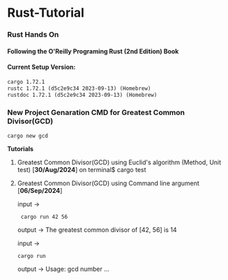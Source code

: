 # Rust-Tutorial
### Rust Hands On
#### Following the O'Reilly Programing Rust (2nd Edition) Book

#### Current Setup Version:
```markdown
cargo 1.72.1
rustc 1.72.1 (d5c2e9c34 2023-09-13) (Homebrew)
rustdoc 1.72.1 (d5c2e9c34 2023-09-13) (Homebrew)
```

### New Project Genaration CMD for Greatest Common Divisor(GCD)
```console
cargo new gcd
```


**Tutorials**
1. Greatest Common Divisor(GCD) using Euclid's algorithm (Method, Unit test) [**30/Aug/2024**]
    on terminal$ cargo test
2. Greatest Common Divisor(GCD) using Command line argument [**06/Sep/2024**]

   input ->
   
   ```console
    cargo run 42 56
    ```
    output -> The greatest common divisor of [42, 56] is 14

    input ->
    
    ```console
    cargo run
    ```
    output -> Usage: gcd number ...

